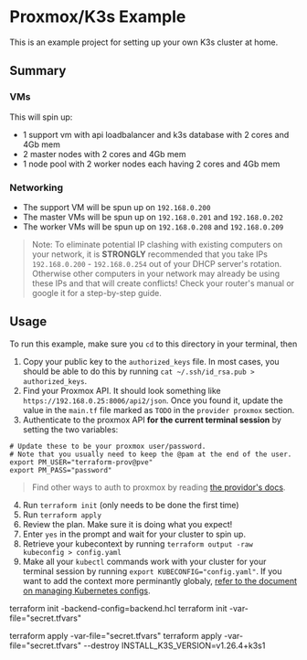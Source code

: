 # Proxmox/K3s Example

This is an example project for setting up your own K3s cluster at home.

## Summary

### VMs

This will spin up:

- 1 support vm with api loadbalancer and k3s database with 2 cores and 4Gb mem
- 2 master nodes with 2 cores and 4Gb mem
- 1 node pool with 2 worker nodes each having 2 cores and 4Gb mem

### Networking

- The support VM will be spun up on `192.168.0.200`
- The master VMs will be spun up on `192.168.0.201` and `192.168.0.202`
- The worker VMs will be spun up on `192.168.0.208` and `192.168.0.209`

> Note: To eliminate potential IP clashing with existing computers on your
network, it is **STRONGLY** recommended that  you take IPs `192.168.0.200` -
`192.168.0.254` out of your DHCP server's rotation. Otherwise other computers
in your network may already be using these IPs and that will create conflicts!
Check your router's manual or google it for a step-by-step guide.

## Usage

To run this example, make sure you `cd` to this directory in your terminal,
then
1. Copy your public key to the `authorized_keys` file. In most cases, you
   should be able to do this by running
   `cat ~/.ssh/id_rsa.pub > authorized_keys`.
2. Find your Proxmox API. It should look something like
   `https://192.168.0.25:8006/api2/json`. Once you found it, update the value
   in the `main.tf` file marked as `TODO` in the `provider proxmox` section.
3. Authenticate to the proxmox API **for the current terminal session** by setting the two variables:
  ```
  # Update these to be your proxmox user/password.
  # Note that you usually need to keep the @pam at the end of the user.
  export PM_USER="terraform-prov@pve"
  export PM_PASS="password"
  ```

  > Find other ways to auth to proxmox by reading [the providor's docs](https://github.com/Telmate/terraform-provider-proxmox/blob/master/docs/index.md).
4. Run `terraform init` (only needs to be done the first time)
5. Run `terraform apply`
6. Review the plan. Make sure it is doing what you expect!
7. Enter `yes` in the prompt and wait for your cluster to spin up.
8. Retrieve your kubecontext by running
   `terraform output -raw kubeconfig > config.yaml`
9. Make all your `kubectl` commands work with your cluster for your terminal
   session by running `export KUBECONFIG="config.yaml"`. If you want to add the
   context more perminantly globaly, [refer to the document on managing Kubernetes configs](https://kubernetes.io/docs/tasks/access-application-cluster/configure-access-multiple-clusters/#create-a-second-configuration-file).


terraform init -backend-config=backend.hcl
terraform init -var-file="secret.tfvars"

terraform apply -var-file="secret.tfvars" 
terraform apply -var-file="secret.tfvars" --destroy
INSTALL_K3S_VERSION=v1.26.4+k3s1
